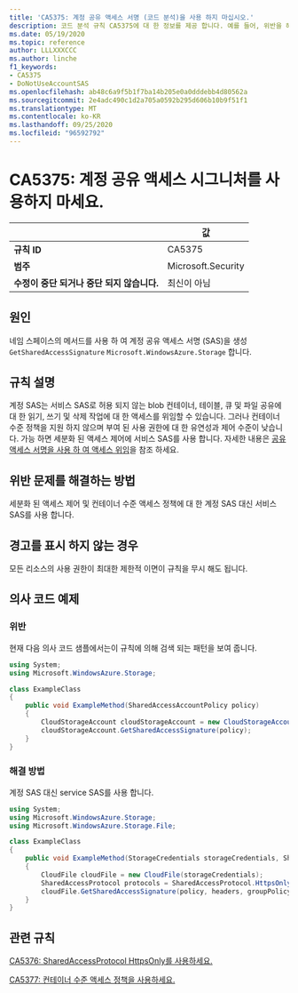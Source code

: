 ```yaml
---
title: 'CA5375: 계정 공유 액세스 서명 (코드 분석)을 사용 하지 마십시오.'
description: 코드 분석 규칙 CA5375에 대 한 정보를 제공 합니다. 예를 들어, 위반을 해결 하는 방법, 위반 하는 경우를 포함 합니다.
ms.date: 05/19/2020
ms.topic: reference
author: LLLXXXCCC
ms.author: linche
f1_keywords:
- CA5375
- DoNotUseAccountSAS
ms.openlocfilehash: ab48c6a9f5b1f7ba14b205e0a0dddebb4d80562a
ms.sourcegitcommit: 2e4adc490c1d2a705a0592b295d606b10b9f51f1
ms.translationtype: MT
ms.contentlocale: ko-KR
ms.lasthandoff: 09/25/2020
ms.locfileid: "96592792"
---
```

# <a name="ca5375-do-not-use-account-shared-access-signature"></a>CA5375: 계정 공유 액세스 시그니처를 사용하지 마세요.

| | 값 |
|-|-|
| **규칙 ID** |CA5375|
| **범주** |Microsoft.Security|
| **수정이 중단 되거나 중단 되지 않습니다.** |최신이 아님|

## <a name="cause"></a>원인

네임 스페이스의 메서드를 사용 하 여 계정 공유 액세스 서명 (SAS)을 생성 `GetSharedAccessSignature` `Microsoft.WindowsAzure.Storage` 합니다.

## <a name="rule-description"></a>규칙 설명

계정 SAS는 서비스 SAS로 허용 되지 않는 blob 컨테이너, 테이블, 큐 및 파일 공유에 대 한 읽기, 쓰기 및 삭제 작업에 대 한 액세스를 위임할 수 있습니다. 그러나 컨테이너 수준 정책을 지원 하지 않으며 부여 된 사용 권한에 대 한 유연성과 제어 수준이 낮습니다. 가능 하면 세분화 된 액세스 제어에 서비스 SAS를 사용 합니다. 자세한 내용은 [공유 액세스 서명을 사용 하 여 액세스 위임](/rest/api/storageservices/delegate-access-with-shared-access-signature)을 참조 하세요.

## <a name="how-to-fix-violations"></a>위반 문제를 해결하는 방법

세분화 된 액세스 제어 및 컨테이너 수준 액세스 정책에 대 한 계정 SAS 대신 서비스 SAS를 사용 합니다.

## <a name="when-to-suppress-warnings"></a>경고를 표시 하지 않는 경우

모든 리소스의 사용 권한이 최대한 제한적 이면이 규칙을 무시 해도 됩니다.

## <a name="pseudo-code-examples"></a>의사 코드 예제

### <a name="violation"></a>위반

현재 다음 의사 코드 샘플에서는이 규칙에 의해 검색 되는 패턴을 보여 줍니다.

```csharp
using System;
using Microsoft.WindowsAzure.Storage;

class ExampleClass
{
    public void ExampleMethod(SharedAccessAccountPolicy policy)
    {
        CloudStorageAccount cloudStorageAccount = new CloudStorageAccount();
        cloudStorageAccount.GetSharedAccessSignature(policy);
    }
}
```

### <a name="solution"></a>해결 방법

계정 SAS 대신 service SAS를 사용 합니다.

```csharp
using System;
using Microsoft.WindowsAzure.Storage;
using Microsoft.WindowsAzure.Storage.File;

class ExampleClass
{
    public void ExampleMethod(StorageCredentials storageCredentials, SharedAccessFilePolicy policy, SharedAccessFileHeaders headers, string groupPolicyIdentifier, IPAddressOrRange ipAddressOrRange)
    {
        CloudFile cloudFile = new CloudFile(storageCredentials);
        SharedAccessProtocol protocols = SharedAccessProtocol.HttpsOnly;
        cloudFile.GetSharedAccessSignature(policy, headers, groupPolicyIdentifier, protocols, ipAddressOrRange);
    }
}
```

## <a name="related-rules"></a>관련 규칙

[CA5376: SharedAccessProtocol HttpsOnly를 사용하세요.](ca5376.md)

[CA5377: 컨테이너 수준 액세스 정책을 사용하세요.](ca5377.md)
